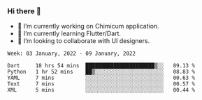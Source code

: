 ### Hi there 👋

<!--
**devcat37/devcat37** is a ✨ _special_ ✨ repository because its `README.md` (this file) appears on your GitHub profile.-->


- 🔭 I’m currently working on Chimicum application.
- 🌱 I’m currently learning Flutter/Dart.
- 👯 I’m looking to collaborate with UI designers.
<!-- - 🤔 I’m looking for help with ... -->

<!--START_SECTION:waka-->
```text
Week: 03 January, 2022 - 09 January, 2022

Dart     18 hrs 54 mins  ██████████████████████▒░░   89.13 % 
Python   1 hr 52 mins    ██▒░░░░░░░░░░░░░░░░░░░░░░   08.83 % 
YAML     7 mins          ░░░░░░░░░░░░░░░░░░░░░░░░░   00.63 % 
Text     7 mins          ░░░░░░░░░░░░░░░░░░░░░░░░░   00.57 % 
XML      5 mins          ░░░░░░░░░░░░░░░░░░░░░░░░░   00.44 % 
```
<!--END_SECTION:waka-->
